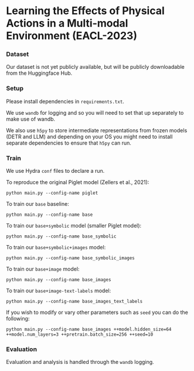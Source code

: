 # Learning the Effects of Physical Actions in a Multi-modal Environment (EACL-2023)

### Dataset

Our dataset is not yet publicly available, but will be publicly downloadable from the Huggingface Hub.


### Setup

Please install dependencies in `requirements.txt`. 

We use `wandb` for logging and so you will need to set that up separately to make use of wandb.

We also use `h5py` to store intermediate representations from frozen models (DETR and LLM) and depending on your OS you might need to install separate dependencies to ensure that `h5py` can run. 

### Train

We use Hydra `conf` files to declare a run.

To reproduce the original Piglet model (Zellers et al., 2021):

`python main.py --config-name piglet`

To train our `base` baseline:

`python main.py --config-name base`

To train our `base+symbolic` model (smaller Piglet model):

`python main.py --config-name base_symbolic`

To train our `base+symbolic+images` model:

`python main.py --config-name base_symbolic_images`


To train our `base+image` model:

`python main.py --config-name base_images`

To train our `base+image-text-labels` model:

`python main.py --config-name base_images_text_labels`


If you wish to modify or vary other parameters such as `seed` you can do the following:

`python main.py --config-name base_images ++model.hidden_size=64 ++model.num_layers=3 ++pretrain.batch_size=256 ++seed=10`


### Evaluation

Evaluation and analysis is handled through the `wandb` logging.
